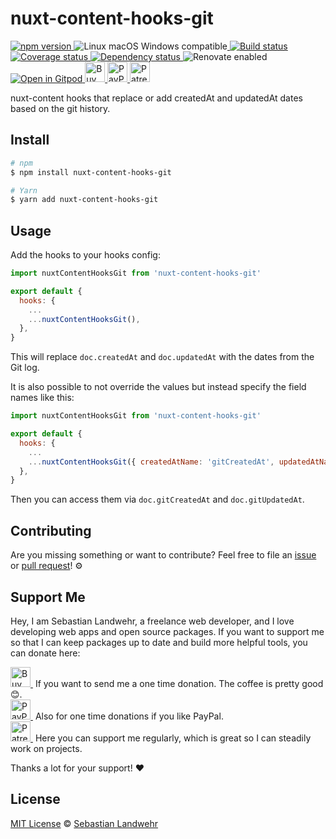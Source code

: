 <!-- TITLE/ -->
# nuxt-content-hooks-git
<!-- /TITLE -->

<!-- BADGES/ -->
  <p>
    <a href="https://npmjs.org/package/nuxt-content-hooks-git">
      <img
        src="https://img.shields.io/npm/v/nuxt-content-hooks-git.svg"
        alt="npm version"
      >
    </a><img src="https://img.shields.io/badge/os-linux%20%7C%C2%A0macos%20%7C%C2%A0windows-blue" alt="Linux macOS Windows compatible"><a href="https://github.com/dword-design/nuxt-content-git-hooks/actions">
      <img
        src="https://github.com/dword-design/nuxt-content-git-hooks/workflows/build/badge.svg"
        alt="Build status"
      >
    </a><a href="https://codecov.io/gh/dword-design/nuxt-content-git-hooks">
      <img
        src="https://codecov.io/gh/dword-design/nuxt-content-git-hooks/branch/master/graph/badge.svg"
        alt="Coverage status"
      >
    </a><a href="https://david-dm.org/dword-design/nuxt-content-git-hooks">
      <img src="https://img.shields.io/david/dword-design/nuxt-content-git-hooks" alt="Dependency status">
    </a><img src="https://img.shields.io/badge/renovate-enabled-brightgreen" alt="Renovate enabled"><br/><a href="https://gitpod.io/#https://github.com/dword-design/nuxt-content-git-hooks">
      <img src="https://gitpod.io/button/open-in-gitpod.svg" alt="Open in Gitpod">
    </a><a href="https://www.buymeacoffee.com/dword">
      <img
        src="https://www.buymeacoffee.com/assets/img/guidelines/download-assets-sm-2.svg"
        alt="Buy Me a Coffee"
        height="32"
      >
    </a><a href="https://paypal.me/SebastianLandwehr">
      <img
        src="https://dword-design.de/images/paypal.svg"
        alt="PayPal"
        height="32"
      >
    </a><a href="https://www.patreon.com/dworddesign">
      <img
        src="https://dword-design.de/images/patreon.svg"
        alt="Patreon"
        height="32"
      >
    </a>
</p>
<!-- /BADGES -->

<!-- DESCRIPTION/ -->
nuxt-content hooks that replace or add createdAt and updatedAt dates based on the git history.
<!-- /DESCRIPTION -->

<!-- INSTALL/ -->
## Install

```bash
# npm
$ npm install nuxt-content-hooks-git

# Yarn
$ yarn add nuxt-content-hooks-git
```
<!-- /INSTALL -->

## Usage

Add the hooks to your hooks config:

```js
import nuxtContentHooksGit from 'nuxt-content-hooks-git'

export default {
  hooks: {
    ...
    ...nuxtContentHooksGit(),
  },
}
```

This will replace `doc.createdAt` and `doc.updatedAt` with the dates from the Git log.

It is also possible to not override the values but instead specify the field names like this:

```js
import nuxtContentHooksGit from 'nuxt-content-hooks-git'

export default {
  hooks: {
    ...
    ...nuxtContentHooksGit({ createdAtName: 'gitCreatedAt', updatedAtName: 'gitUpdatedAt' }),
  },
}
```

Then you can access them via `doc.gitCreatedAt` and `doc.gitUpdatedAt`.

<!-- LICENSE/ -->
## Contributing

Are you missing something or want to contribute? Feel free to file an [issue](https://github.com/dword-design/nuxt-content-git-hooks/issues) or [pull request](https://github.com/dword-design/nuxt-content-git-hooks/pulls)! ⚙️

## Support Me

Hey, I am Sebastian Landwehr, a freelance web developer, and I love developing web apps and open source packages. If you want to support me so that I can keep packages up to date and build more helpful tools, you can donate here:

<p>
  <a href="https://www.buymeacoffee.com/dword">
    <img
      src="https://www.buymeacoffee.com/assets/img/guidelines/download-assets-sm-2.svg"
      alt="Buy Me a Coffee"
      height="32"
    >
  </a>&nbsp;If you want to send me a one time donation. The coffee is pretty good 😊.<br/>
  <a href="https://paypal.me/SebastianLandwehr">
    <img
      src="https://dword-design.de/images/paypal.svg"
      alt="PayPal"
      height="32"
    >
  </a>&nbsp;Also for one time donations if you like PayPal.<br/>
  <a href="https://www.patreon.com/dworddesign">
    <img
      src="https://dword-design.de/images/patreon.svg"
      alt="Patreon"
      height="32"
    >
  </a>&nbsp;Here you can support me regularly, which is great so I can steadily work on projects.
</p>

Thanks a lot for your support! ❤️

## License

[MIT License](https://opensource.org/licenses/MIT) © [Sebastian Landwehr](https://dword-design.de)
<!-- /LICENSE -->
